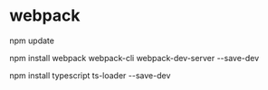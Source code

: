 # webpack
npm update

npm install webpack webpack-cli webpack-dev-server --save-dev

npm install typescript ts-loader --save-dev
